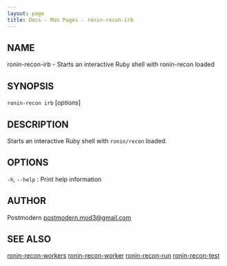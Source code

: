 ```yaml
---
layout: page
title: Docs - Man Pages - ronin-recon-irb
---
```


## NAME

ronin-recon-irb - Starts an interactive Ruby shell with ronin-recon loaded

## SYNOPSIS

`ronin-recon irb` [*options*]

## DESCRIPTION

Starts an interactive Ruby shell with `ronin/recon` loaded.

## OPTIONS

`-h`, `--help`
: Print help information

## AUTHOR

Postmodern <postmodern.mod3@gmail.com>

## SEE ALSO

[ronin-recon-workers](ronin-recon-workers.1.html) [ronin-recon-worker](ronin-recon-worker.1.html) [ronin-recon-run](ronin-recon-run.1.html) [ronin-recon-test](ronin-recon-test.1.html)

